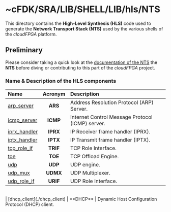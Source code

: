 #  ~cFDK/SRA/LIB/SHELL/LIB/hls/NTS

This directory contains the **High-Level Synthesis (HLS)** code used to generate the **Network Transport Stack (NTS)** used by the various shells of the *cloudFPGA* platform. 

## Preliminary
Please consider taking a quick look at the [documentation of the NTS](../../../../../../DOC/NTS) the **NTS** before diving or contributing to this part of the *cloudFPGA* project.


### Name & Description of the HLS components

| Name                          |  Acronym   | Description                                                       |
|:----------------------------- |:----------:|:------------------------------------------------------------------|
| [arp_server](./arp_server)    | **ARS**   | Address Resolution Protocol (ARP) Server.          
| [icmp_server](./icmp_server)  | **ICMP**  | Internet Control Message Protocol (ICMP) server.      
| [iprx_handler](./iprx_handler)| **IPRX**  | IP Receiver frame handler (IPRX).                     
| [iptx_handler](./iptx_handler)| **IPTX**  | IP Transmit frame handler (IPTX).                    
| [tcp_role_if](./tcp_role_if)  | **TRIF**  | TCP Role Interface.                                   
| [toe](./toe)                  | **TOE**   | TCP Offload Engine.                                   
| [udp](./udp)                  | **UDP**   | UDP engine.                                           
| [udp_mux](./udp_mux)          | **UDMX**  | UDP Multiplexer.                                      
| [udp_role_if](./udp_role_if)  | **URIF**  | UDP Role Interface.                                    




<br>
| [dhcp_client](./dhcp_client)  | **DHCP**  | Dynamic Host Configuration Protocol (DHCP) client. 